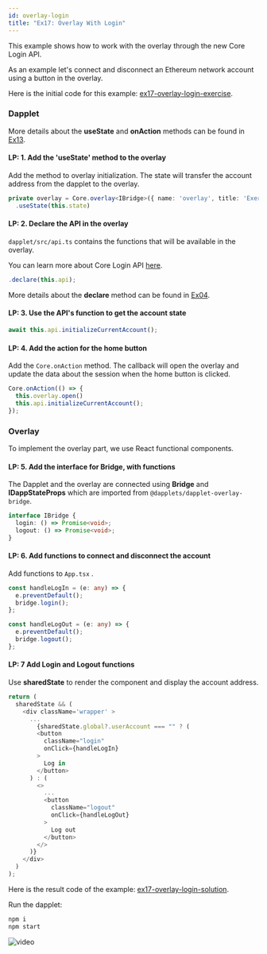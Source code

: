 ```yaml
---
id: overlay-login
title: "Ex17: Overlay With Login"
---
```


This example shows how to work with the overlay through the new Core Login API.

As an example let's connect and disconnect an Ethereum network account using a button in the overlay.

Here is the initial code for this example: [ex17-overlay-login-exercise](https://github.com/dapplets/dapplet-template/tree/ex17-overlay-login-exercise).

### Dapplet

More details about the **useState** and **onAction** methods can be found in [Ex13](/docs/shared-state).


#### LP: 1. Add the 'useState' method to the overlay

Add the method to overlay initialization. The state will transfer the account address from the dapplet to the overlay.

```typescript
private overlay = Core.overlay<IBridge>({ name: 'overlay', title: 'Exercise 17' })
  .useState(this.state)
```

#### LP: 2. Declare the API in the overlay

`dapplet/src/api.ts` contains the functions that will be available in the overlay.

You can learn more about Core Login API [here](/docs/core-login).

```typescript
.declare(this.api);
```

More details about the **declare**  method can be found in [Ex04](/docs/overlays).

#### LP: 3. Use the API's function to get the account state

```typescript
await this.api.initializeCurrentAccount();
```

#### LP: 4. Add the action for the home button

Add the `Core.onAction` method. The callback will open the overlay and update the data about the session when the home button is clicked.

```typescript
Core.onAction(() => {
  this.overlay.open()
  this.api.initializeCurrentAccount();
});
```

### Overlay

To implement the overlay part, we use React functional components.

#### LP: 5. Add the interface for Bridge, with functions

The Dapplet and the overlay are connected using **Bridge** and **IDappStateProps** which are imported from  `@dapplets/dapplet-overlay-bridge`. 

```typescript
interface IBridge {
  login: () => Promise<void>;
  logout: () => Promise<void>;
}
```

#### LP: 6. Add functions to connect and disconnect the account

Add functions to `App.tsx` .

```typescript
const handleLogIn = (e: any) => {
  e.preventDefault();
  bridge.login();
};

const handleLogOut = (e: any) => {
  e.preventDefault();
  bridge.logout();
};
```

#### LP: 7 Add Login and Logout functions

Use **sharedState** to render the component and display the account address.

```typescript
return (
  sharedState && (
    <div className='wrapper' >
      ...
        {sharedState.global?.userAccount === "" ? (
        <button
          className="login"
          onClick={handleLogIn}
        >
          Log in
        </button>
      ) : (
        <>
          ...
          <button
            className="logout"
            onClick={handleLogOut}
          >
            Log out
          </button>
        </>
      )}
    </div>
  )
);
```

Here is the result code of the example: [ex17-overlay-login-solution](https://github.com/dapplets/dapplet-template/tree/ex17-overlay-login-solution).

Run the dapplet:

```bash
npm i
npm start
```

![video](/video/ex_17.gif)

